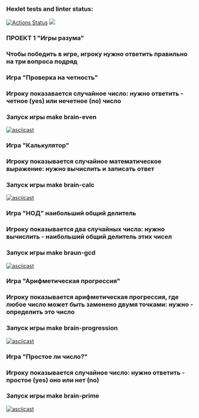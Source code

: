 ### Hexlet tests and linter status:
[![Actions Status](https://github.com/kitkat-infinity/python-project-49/workflows/hexlet-check/badge.svg)](https://github.com/kitkat-infinity/python-project-49/actions)
<a href="https://codeclimate.com/github/kitkat-infinity/python-project-49/maintainability"><img src="https://api.codeclimate.com/v1/badges/3fb81c08bffea39effa2/maintainability" /></a>
### ПРОЕКТ 1 "Игры разума"
### Чтобы победить в игре, игроку нужно ответить правильно на три вопроса подряд
###
### Игра "Проверка на четность" 
### Игроку показавается случайное число: нужно ответить - четное (yes) или нечетное (no) число
### Запуск игры make brain-even
[![asciicast](https://asciinema.org/a/rhWeIpDwm4Pk3AaLH3KJ6e4tD.svg)](https://asciinema.org/a/rhWeIpDwm4Pk3AaLH3KJ6e4tD)
### Игра "Калькулятор"
### Игроку показывается случайное математическое выражение: нужно вычислить и записать ответ
### Запуск игры make brain-calc
[![asciicast](https://asciinema.org/a/p0GylHxXtHCd2VGhkiPYunBwV.svg)](https://asciinema.org/a/p0GylHxXtHCd2VGhkiPYunBwV)
### Игра "НОД" наибольший общий делитель
### Игроку показывается два случайных числа: нужно вычислить - наибольший общий делитель этих чисел
### Запуск игры make braun-gcd
[![asciicast](https://asciinema.org/a/kcPXLPNeyxlQurLps1zxtFHHG.svg)](https://asciinema.org/a/kcPXLPNeyxlQurLps1zxtFHHG)
### Игра "Арифметическая прогрессия"
### Игроку показывается арифметическая прогрессия, где любое число может быть заменено двумя точками: нужно - определить это число
### Запуск игры make brain-progression
[![asciicast](https://asciinema.org/a/5evmpIGUvtLsMwt1ZLPJ1FqOe.svg)](https://asciinema.org/a/5evmpIGUvtLsMwt1ZLPJ1FqOe)
### Игра "Простое ли число?"
### Игроку показывается случайное число: нужно ответить - простое (yes) оно или нет (no)
### Запуск игры make brain-prime
[![asciicast](https://asciinema.org/a/M7bsb6GEGbeaFcwFLyB6K4dHs.svg)](https://asciinema.org/a/M7bsb6GEGbeaFcwFLyB6K4dHs)
